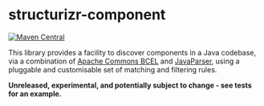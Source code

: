 # structurizr-component

[![Maven Central](https://img.shields.io/maven-central/v/com.structurizr/structurizr-component.svg?label=Maven%20Central)](https://search.maven.org/artifact/com.structurizr/structurizr-component)

This library provides a facility to discover components in a Java codebase, via a combination of
[Apache Commons BCEL](https://commons.apache.org/proper/commons-bcel/) and [JavaParser](https://javaparser.org),
using a pluggable and customisable set of matching and filtering rules.

__Unreleased, experimental, and potentially subject to change - see tests for an example.__